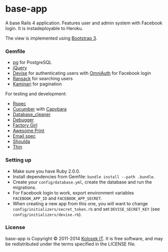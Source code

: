 # base-app

A base Rails 4 application. Features user and admin system with Facebook login. It is instadeployable to Heroku.

The view is implemented using [Bootstrap 3](http://getbootstrap.com/).


### Gemfile

- [pg](http://rubygems.org/gems/pg) for PostgreSQL
- [jQuery](https://github.com/rails/jquery-ujs)
- [Devise](https://github.com/plataformatec/devise) for authenticating users with [OmniAuth](https://github.com/intridea/omniauth) for Facebook login
- [Ransack](https://github.com/activerecord-hackery/ransack) for searching users
- [Kaminari](https://github.com/amatsuda/kaminari) for pagination

For testing and development:

- [Rspec](https://github.com/dchelimsky/rspec)
- [Cucumber](https://github.com/aslakhellesoy/cucumber) with [Capybara](https://github.com/jnicklas/capybara)
- [Database_cleaner](https://github.com/bmabey/database_cleaner)
- [Debugger](https://github.com/cldwalker/debugger)
- [Factory Girl](https://github.com/thoughtbot/factory_girl_rails)
- [Awesome Print](https://github.com/michaeldv/awesome_print)
- [Email spec](https://github.com/bmabey/email-spec)
- [Shoulda](https://github.com/thoughtbot/shoulda)
- [Thin](https://github.com/macournoyer/thin)

### Setting up

- Make sure you have Ruby 2.0.0.
- Install dependencies from Gemfile: `bundle install --path .bundle`.
- Create your `config/database.yml`, create the database and run the migrations.
- For Facebook login to work, export environment variables `FACEBOOK_APP_ID` and `FACEBOOK_APP_SECRET`.
- When creating a new app from this one, you will want to change
  `config/initializers/secret_token.rb` and set `DEVISE_SECRET_KEY`
  (see `config/initializers/devise.rb`).

### License

base-app is Copyright © 2011-2014 [Kolosek IT](http://kolosek.com). It is free software, and may be redistributed under the terms specified in the LICENSE file.
